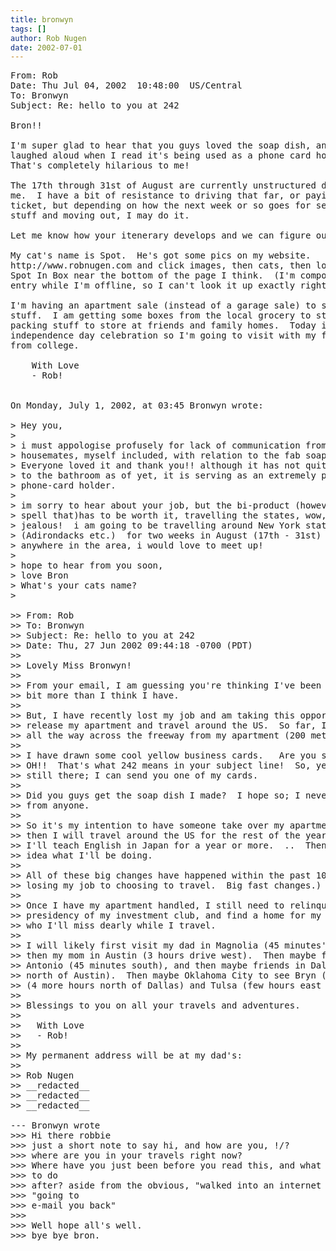 ```yaml
---
title: bronwyn
tags: []
author: Rob Nugen
date: 2002-07-01
---
```


<pre>
From: Rob
Date: Thu Jul 04, 2002  10:48:00  US/Central
To: Bronwyn
Subject: Re: hello to you at 242

Bron!!

I'm super glad to hear that you guys loved the soap dish, and I
laughed aloud when I read it's being used as a phone card holder!
That's completely hilarious to me!

The 17th through 31st of August are currently unstructured days for
me.  I have a bit of resistance to driving that far, or paying for a
ticket, but depending on how the next week or so goes for selling my
stuff and moving out, I may do it.

Let me know how your itenerary develops and we can figure out a plan.

My cat's name is Spot.  He's got some pics on my website.
http://www.robnugen.com and click images, then cats, then look for
Spot In Box near the bottom of the page I think.  (I'm composing this
entry while I'm offline, so I can't look it up exactly right now)

I'm having an apartment sale (instead of a garage sale) to sell all my
stuff.  I am getting some boxes from the local grocery to start
packing stuff to store at friends and family homes.  Today is our
independence day celebration so I'm going to visit with my friends
from college.

	With Love
	- Rob!


On Monday, July 1, 2002, at 03:45 Bronwyn wrote:

> Hey you,
>
> i must appologise profusely for lack of communication from the
> housemates, myself included, with relation to the fab soap dish!
> Everyone loved it and thank you!! although it has not quite made it
> to the bathroom as of yet, it is serving as an extremely practical
> phone-card holder.
>
> im sorry to hear about your job, but the bi-product (however you
> spell that)has to be worth it, travelling the states, wow, im
> jealous!  i am going to be travelling around New York state
> (Adirondacks etc.)  for two weeks in August (17th - 31st) If you are
> anywhere in the area, i would love to meet up!
>
> hope to hear from you soon,
> love Bron
> What's your cats name?
>    

>> From: Rob 
>> To: Bronwyn
>> Subject: Re: hello to you at 242
>> Date: Thu, 27 Jun 2002 09:44:18 -0700 (PDT)
>> 
>> Lovely Miss Bronwyn!
>> 
>> From your email, I am guessing you're thinking I've been traveling a
>> bit more than I think I have.
>> 
>> But, I have recently lost my job and am taking this opportunity to
>> release my apartment and travel around the US.  So far, I have made it
>> all the way across the freeway from my apartment (200 meters).  :-)
>> 
>> I have drawn some cool yellow business cards.   Are you still at..
>> OH!!  That's what 242 means in your subject line!  So, yes, you are
>> still there; I can send you one of my cards.
>> 
>> Did you guys get the soap dish I made?  I hope so; I never heard back
>> from anyone.
>> 
>> So it's my intention to have someone take over my apartment lease, and
>> then I will travel around the US for the rest of the year.  After that,
>> I'll teach English in Japan for a year or more.  ..  Then I have no
>> idea what I'll be doing.
>> 
>> All of these big changes have happened within the past 10 days.  (From
>> losing my job to choosing to travel.  Big fast changes.)
>> 
>> Once I have my apartment handled, I still need to relinquish my
>> presidency of my investment club, and find a home for my wonderful cat,
>> who I'll miss dearly while I travel.
>> 
>> I will likely first visit my dad in Magnolia (45 minutes' drive north),
>> then my mom in Austin (3 hours drive west).  Then maybe friends in San
>> Antonio (45 minutes south), and then maybe friends in Dallas (3.5 hours
>> north of Austin).  Then maybe Oklahoma City to see Bryn (who you met)
>> (4 more hours north of Dallas) and Tulsa (few hours east of OKC).
>> 
>> Blessings to you on all your travels and adventures.
>> 
>> 	 With Love
>> 	 - Rob!
>> 
>> My permanent address will be at my dad's:
>> 
>> Rob Nugen
>> __redacted__
>> __redacted__
>> __redacted__

--- Bronwyn wrote
>>> Hi there robbie
>>> just a short note to say hi, and how are you, !/?
>>> where are you in your travels right now?
>>> Where have you just been before you read this, and what are you going
>>> to do
>>> after? aside from the obvious, "walked into an internet cafe" and
>>> "going to
>>> e-mail you back"
>>>
>>> Well hope all's well.
>>> bye bye bron.
</pre>
